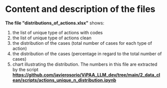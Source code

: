 # Content and description of the files

**The file "distributions_of_actions.xlsx"** shows:
1. the list of unique type of actions with codes
2. the list of unique type of actions clean
3. the distribution of the cases (total number of cases for each type of action)
4. the distribution of the cases (percentage in regard to the total number of cases)
5. chart illustrating the distribution. 
The numbers in this file are extracted by the script **https://github.com/javierosorio/ViPAA_LLM_dev/tree/main/2_data_clean/scripts/actions_unique_n_distribution.ipynb**

